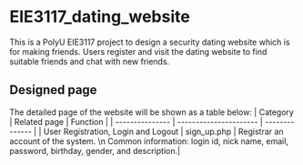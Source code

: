 # EIE3117_dating_website

This is a PolyU EIE3117 project to design a security dating website which is for making friends. Users register and visit the dating website to find suitable friends and chat with new friends.

## Designed page

The detailed page of the website will be shown as a table below:
| Category        | Related page           | Function       |
| --------------- | ---------------------- | -------------- |
| User Registration, Login and Logout      | sign_up.php | Registrar an account of the system. \n Common information: login id, nick name, email, password, birthday, gender, and description.|

